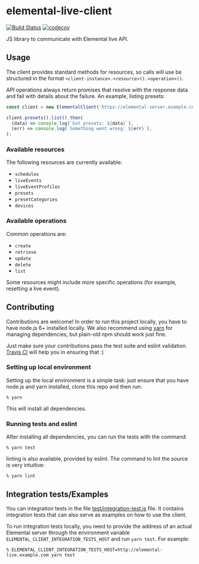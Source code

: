 # elemental-live-client

[![Build Status](https://travis-ci.org/NYTimes/elemental-live-client.svg?branch=master)](https://travis-ci.org/NYTimes/elemental-live-client)
[![codecov](https://codecov.io/gh/NYTimes/elemental-live-client/branch/master/graph/badge.svg)](https://codecov.io/gh/NYTimes/elemental-live-client)

JS library to communicate with Elemental live API.

## Usage

The client provides standard methods for resources, so calls will use be
structured in the format ``<client-instance>.<resource>().<operation>()``.

API operations always return promises that resolve with the response data and
fail with details about the failure. An example, listing presets:

```javascript
const client = new ElementalClient('https://elemental-server.example.com');

client.presets().list().then(
  (data) => console.log(`Got presets: ${data}`),
  (err) => console.log(`Something went wrong: ${err}`),
);
```

### Available resources

The following resources are currently available:

* ``schedules``
* ``liveEvents``
* ``liveEventProfiles``
* ``presets``
* ``presetCategories``
* ``devices``

### Available operations

Common operations are:

* ``create``
* ``retrieve``
* ``update``
* ``delete``
* ``list``

Some resources might include more specific operations (for example, resetting a
live event).

## Contributing

Contributions are welcome! In order to run this project locally, you have to
have node.js 6+ installed locally. We also recommend using
[yarn](https://yarnpkg.com) for managing dependencies, but plain-old npm should
work just fine.

Just make sure your contributions pass the test suite and eslint validation.
[Travis CI](https://travis-ci.org/NYTimes/elemental-live-client/) will help you
in ensuring that :)

### Setting up local environment

Setting up the local environment is a simple task: just ensure that you have
node.js and yarn installed, clone this repo and then run:

```
% yarn
```

This will install all dependencies.

### Running tests and eslint

After installing all dependencies, you can run the tests with the command:

```
% yarn test
```

linting is also available, provided by eslint. The command to lint the source
is very intuitive:

```
% yarn lint
```

## Integration tests/Examples

You can integration tests in the file
[test/integration-test.js](https://github.com/NYTimes/elemental-live-client/blob/master/test/integration-test.js)
file. It contains integration tests that can also serve as examples on how to
use the client.

To run integration tests locally, you need to provide the address of an actual
Elemental server through the environment variable
``ELEMENTAL_CLIENT_INTEGRATION_TESTS_HOST`` and run ``yarn test``. For example:

```
% ELEMENTAL_CLIENT_INTEGRATION_TESTS_HOST=http://elemental-live.example.com yarn test
```
